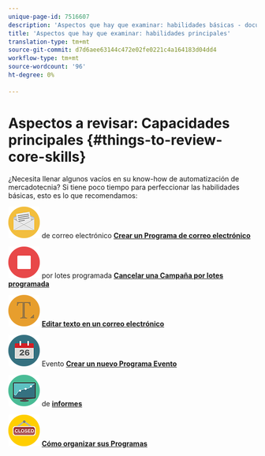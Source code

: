 ```yaml
---
unique-page-id: 7516607
description: 'Aspectos que hay que examinar: habilidades básicas - documentos de marketing - documentación del producto'
title: 'Aspectos que hay que examinar: habilidades principales'
translation-type: tm+mt
source-git-commit: d7d6aee63144c472e02fe0221c4a164183d04dd4
workflow-type: tm+mt
source-wordcount: '96'
ht-degree: 0%

---
```



# Aspectos a revisar: Capacidades principales {#things-to-review-core-skills}

¿Necesita llenar algunos vacíos en su know-how de automatización de mercadotecnia? Si tiene poco tiempo para perfeccionar las habilidades básicas, esto es lo que recomendamos:

![Crear un Programa](assets/office-28.png) de correo electrónico [**Crear un Programa de correo electrónico**](/help/marketo/product-docs/email-marketing/email-programs/creating-an-email-program/create-an-email-program.md)

![Cancelar una Campaña](assets/multimedia-27.png) por lotes programada [**Cancelar una Campaña por lotes programada**](/help/marketo/product-docs/core-marketo-concepts/smart-campaigns/using-smart-campaigns/cancel-a-scheduled-batch-campaign-run.md)

![Editar texto en un correo electrónico](assets/graphic-design-tools-34.png) [**Editar texto en un correo electrónico**](/help/marketo/product-docs/email-marketing/general/email-editor-2/edit-elements-in-an-email.md)

![Crear un nuevo Programa](assets/seo-57.png) Evento [**Crear un nuevo Programa Evento**](/help/marketo/product-docs/demand-generation/events/understanding-events/create-a-new-event-program.md)

![Tipos](assets/seo-04.png) de [**informes**](/help/marketo/product-docs/reporting/basic-reporting/report-types/report-type-overview.md)

![Cómo organizar sus Programas](assets/shopping-09.png) [**Cómo organizar sus Programas**](/help/marketo/product-docs/core-marketo-concepts/programs/working-with-programs/best-practice-how-to-organize-your-programs.md)
